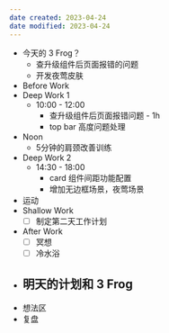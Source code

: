 ```yaml
---
date created: 2023-04-24 
date modified: 2023-04-24
---
```

- 今天的 3 Frog？
	- 查升级组件后页面报错的问题
	- 开发夜莺皮肤
- Before Work
- Deep Work 1
	- 10:00 - 12:00
		- 查升级组件后页面报错问题 - 1h
		- top bar 高度问题处理
- Noon
	- 5分钟的肩颈改善训练
- Deep Work 2
	- 14:30 - 18:00
		- card 组件间距功能配置
		- 增加无边框场景，夜莺场景
- 运动
- Shallow Work
	- [ ] 制定第二天工作计划
- After Work
	- [ ] 冥想
	- [ ] 冷水浴
- 明天的计划和 3 Frog
	- 
- 想法区
- 复盘
